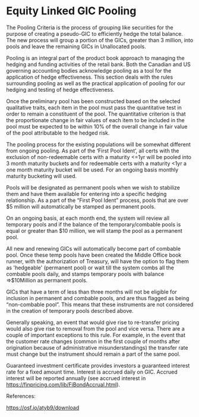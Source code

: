 # Equity Linked GIC Pooling

The Pooling Criteria is the process of grouping like securities for the purpose of creating a pseudo-GIC to efficiently hedge the total balance.  The new process will group a portion of the GICs, greater than 3 million, into pools and leave the remaining GICs in Unallocated pools.

Pooling is an integral part of the product book approach to managing the hedging and funding activities of the retail bank. Both the Canadian and US governing accounting bodies acknowledge pooling as a tool for the application of hedge effectiveness.  This section deals with the rules surrounding pooling as well as the practical application of pooling for our hedging and testing of hedge effectiveness.

Once the preliminary pool has been constructed based on the selected qualitative traits, each item in the pool must pass the quantitative test in order to remain a constituent of the pool. The quantitative criterion is that the proportionate change in fair values of each item to be included in the pool must be expected to be within 10% of the overall change in fair value of the pool attributable to the hedged risk.

The pooling process for the existing populations will be somewhat different from ongoing pooling.  As part of the ‘First Pool Ident’, all certs with the exclusion of non-redeemable certs with a maturity <=1yr will be pooled into 3 month maturity buckets and for redeemable certs with a maturity <1yr a one month maturity bucket will be used.  For an ongoing basis monthly maturity bucketing will used.

Pools will be designated as permanent pools when we wish to stabilize them and have them available for entering into a specific hedging relationship. As a part of the “First Pool Ident” process, pools that are over $5 million will automatically be stamped as permanent pools.

On an ongoing basis, at each month end, the system will review all temporary pools and if the balance of the temporary/combable pools is equal or greater than $10 million, we will stamp the pool as a permanent pool.

All new and renewing GICs will automatically become part of combable pool. Once these temp pools have been created the Middle Office book runner, with the authorization of Treasury, will have the option to flag them as 'hedgeable' (permanent pool) or wait till the system combs all the combable pools daily, and stamps temporary pools with balance =>$10Million as permanent pools.   

GICs that have a term of less than three months will not be eligible for inclusion in permanent and combable pools, and are thus flagged as being “non-combable pool”.  This means that these instruments are not considered in the creation of temporary pools described above. 

Generally speaking, an event that would give rise to re-transfer pricing would also give rise to removal from the pool and vice versa.  There are a couple of important exceptions to this rule.  For example, in the event that the customer rate changes (common in the first couple of months after origination because of administrative misunderstandings) the transfer rate must change but the instrument should remain a part of the same pool.  

Guaranteed investment certificate provides investors a guaranteed interest rate for a fixed amount time. Interest is accrued daily on GIC. Accrued interest will be reported annually (see accrued interest in https://finpricing.com/lib/FiBondAccrual.html).

References:

https://osf.io/atyb9/download

